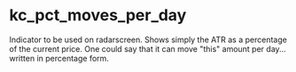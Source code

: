 # kc_pct_moves_per_day

Indicator to be used on radarscreen. Shows simply the ATR as a percentage of the current price. One could say that it can move "this" amount per day... written in percentage form. 
